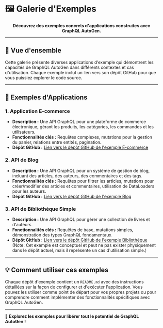 # 🖼️ Galerie d'Exemples

<div align="center">

**Découvrez des exemples concrets d'applications construites avec GraphQL AutoGen.**

</div>

---

## 🎯 Vue d'ensemble

Cette galerie présente diverses applications d'exemple qui démontrent les capacités de GraphQL AutoGen dans différents contextes et cas d'utilisation. Chaque exemple inclut un lien vers son dépôt GitHub pour que vous puissiez explorer le code source.

---

## 🚀 Exemples d'Applications

### 1. Application E-commerce

-   **Description :** Une API GraphQL pour une plateforme de commerce électronique, gérant les produits, les catégories, les commandes et les utilisateurs.
-   **Fonctionnalités clés :** Requêtes complexes, mutations pour la gestion du panier, relations entre entités, pagination.
-   **Dépôt GitHub :** [Lien vers le dépôt GitHub de l'exemple E-commerce](https://github.com/tky0065/spring-boot-graphql-autogen/tree/main/graphql-autogen-examples/ecommerce-example)

### 2. API de Blog

-   **Description :** Une API GraphQL pour un système de gestion de blog, incluant des articles, des auteurs, des commentaires et des tags.
-   **Fonctionnalités clés :** Requêtes pour filtrer les articles, mutations pour créer/modifier des articles et commentaires, utilisation de DataLoaders pour les auteurs.
-   **Dépôt GitHub :** [Lien vers le dépôt GitHub de l'exemple Blog](https://github.com/tky0065/spring-boot-graphql-autogen/tree/main/graphql-autogen-examples/blog-example)

### 3. API de Bibliothèque Simple

-   **Description :** Une API GraphQL pour gérer une collection de livres et d'auteurs.
-   **Fonctionnalités clés :** Requêtes de base, mutations simples, démonstration des types GraphQL fondamentaux.
-   **Dépôt GitHub :** [Lien vers le dépôt GitHub de l'exemple Bibliothèque](https://github.com/tky0065/spring-boot-graphql-autogen/tree/main/graphql-autogen-examples/library-example) (Note: Cet exemple est conceptuel et peut ne pas exister physiquement dans le dépôt actuel, mais il représente un cas d'utilisation simple.)

---

## 💡 Comment utiliser ces exemples

Chaque dépôt d'exemple contient un `README.md` avec des instructions détaillées sur la façon de configurer et d'exécuter l'application. Vous pouvez les utiliser comme point de départ pour vos propres projets ou pour comprendre comment implémenter des fonctionnalités spécifiques avec GraphQL AutoGen.

---

**🎉 Explorez les exemples pour libérer tout le potentiel de GraphQL AutoGen !**
